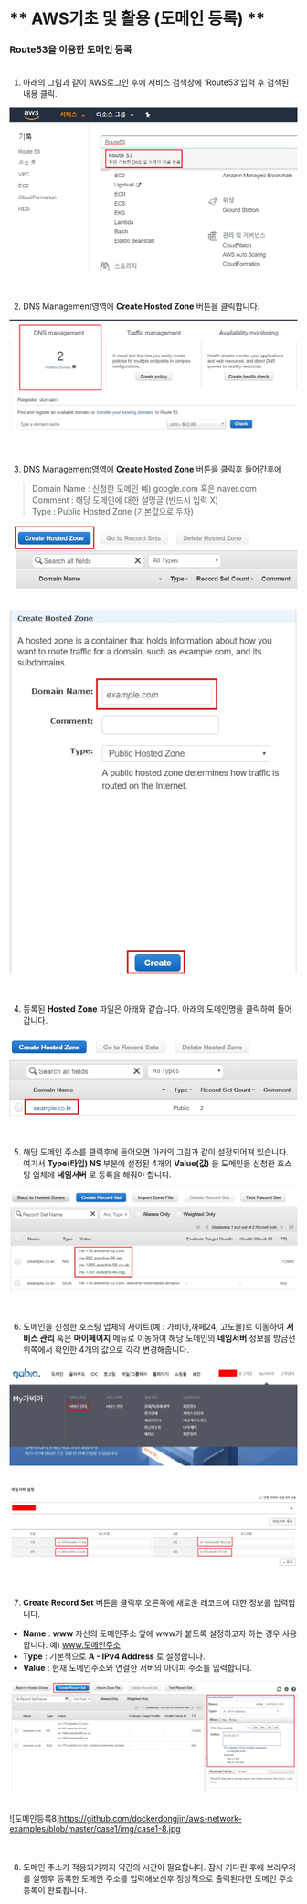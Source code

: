 # ** AWS기초 및 활용 (도메인 등록) ** 

### Route53을 이용한 도메인 등록<br><br>

1. 아래의 그림과 같이 AWS로그인 후에 서비스 검색창에 'Route53'입력 후 검색된 내용 클릭.<br>

![도메인등록1](https://github.com/dockerdongjin/aws-network-examples/blob/master/case1/img/case1-1.jpg)<br><br><br>


2. DNS Management영역에 __Create Hosted Zone__ 버튼을 클릭합니다.<br>

![도메인등록2](https://github.com/dockerdongjin/aws-network-examples/blob/master/case1/img/case1-2.jpg)<br><br><br>

3. DNS Management영역에 __Create Hosted Zone__ 버튼을 클릭후 들어간후에<br>
> Domain Name : 신청한 도메인 예) google.com 혹은 naver.com<br>
> Comment : 해당 도메인에 대한 설명글 (반드시 입력 X)<br>
> Type : Public Hosted Zone (기본값으로 두자)

![도메인등록3](https://github.com/dockerdongjin/aws-network-examples/blob/master/case1/img/case1-3.jpg)<br><br><br>
![도메인등록4](https://github.com/dockerdongjin/aws-network-examples/blob/master/case1/img/case1-4.jpg)<br><br><br>

4. 등록된 __Hosted Zone__ 파일은 아래와 같습니다. 아래의 도메인명을 클릭하여 들어갑니다.<br> 

![도메인등록5](https://github.com/dockerdongjin/aws-network-examples/blob/master/case1/img/case1-5.jpg)<br><br><br>

5. 해당 도메인 주소를 클릭후에 들어오면 아래의 그림과 같이 설정되어져 있습니다. 여기서 __Type(타입) NS__ 부분에 설정된 4개의 __Value(값)__ 을 도메인을 신청한 호스팅 업체에 __네임서버__ 로 등록을 해줘야 합니다.<br>

![도메인등록6](https://github.com/dockerdongjin/aws-network-examples/blob/master/case1/img/case1-6.jpg)<br><br><br>

6. 도메인을 신청한 호스팅 업체의 사이트(예 : 가비아,까페24, 고도몰)로 이동하여 __서비스 관리__ 혹은 __마이페이지__ 메뉴로 이동하여 해당 도메인의 __네임서버__ 정보를 방금전 위쪽에서 확인한 4개의 값으로 각각 변경해줍니다.<br>

![도메인등록7](https://github.com/dockerdongjin/aws-network-examples/blob/master/case1/img/case1-7-2.jpg)<br><br><br>
![도메인등록8](https://github.com/dockerdongjin/aws-network-examples/blob/master/case1/img/case1-7.jpg)<br><br><br>

7. __Create Record Set__ 버튼을 클릭후 오른쪽에 새로운 레코드에 대한 정보를 입력합니다. <br>

+ __Name__ : __www__  자신의 도메인주소 앞에 www가 붙도록 설정하고자 하는 경우 사용합니다. 예) www.도메인주소
+ __Type__ : 기본적으로 __A - IPv4 Address__ 로 설정합니다.
+ __Value__ : 현재 도메인주소와 연결한 서버의 아이피 주소를 입력합니다.

![도메인등록8](https://github.com/dockerdongjin/aws-network-examples/blob/master/case1/img/case1-8.jpg)<br><br><br>
![도메인등록8]https://github.com/dockerdongjin/aws-network-examples/blob/master/case1/img/case1-8.jpg<br><br><br>

8. 도메인 주소가 적용되기까지 약간의 시간이 필요합니다. 잠시 기다린 후에 브라우저를 실행후 등록한 도메인 주소를 입력해보신후 정상적으로 출력된다면 도메인 주소 등록이 완료됩니다. <br>



